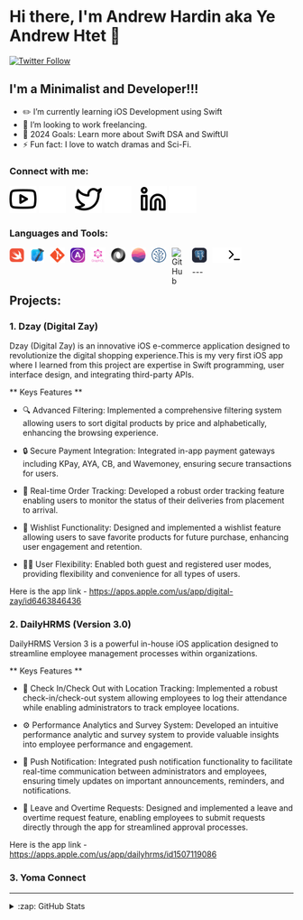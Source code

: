 # Hi there, I'm Andrew Hardin aka Ye Andrew Htet 👋

[![Twitter Follow](https://img.shields.io/twitter/follow/andrewhardin?color=1DA1F2&logo=twitter&style=for-the-badge)](https://twitter.com/TheWhittier)

## I'm a Minimalist and Developer!!!

- ✏️ I’m currently learning iOS Development using Swift
- 🌱 I’m looking to work freelancing.
- 🥅 2024 Goals: Learn more about Swift DSA and SwiftUI
- ⚡ Fun fact: I love to watch dramas and Sci-Fi.

### Connect with me:

[![website](./img/youtube-light.svg)](https://www.youtube.com/channel/UCD8jX_0EXxaM2bm6RG-qE0A#gh-light-mode-only)
[![website](./img/youtube-dark.svg)](https://www.youtube.com/channel/UCD8jX_0EXxaM2bm6RG-qE0A#gh-light-mode-only)
&nbsp;&nbsp;
[![website](./img/twitter-light.svg)](https://twitter.com/TheWhittier#gh-light-mode-only)
[![website](./img/twitter-dark.svg)](https://twitter.com/TheWhittier#gh-dark-mode-only)
&nbsp;&nbsp;
[![website](./img/linkedin-light.svg)](https://www.linkedin.com/in/andrew-hardin-22420spo/#gh-light-mode-only)
[![website](./img/linkedin-dark.svg)](https://www.linkedin.com/in/andrew-hardin-22420spo/#gh-dark-mode-only)
&nbsp;&nbsp;

### Languages and Tools:

<img align="left" alt="Swift Lang" width="26px" src="https://github.com/devicons/devicon/blob/v2.16.0/icons/swift/swift-original.svg" style="padding-right:10px;" />
<img align="left" alt="Xcode IDE" width="26px" src="https://github.com/devicons/devicon/blob/v2.16.0/icons/xcode/xcode-original.svg" style="padding-right:10px;" />
<img align="left" alt="Git" width="26px" src="https://github.com/devicons/devicon/blob/v2.16.0/icons/git/git-original.svg" style="padding-right:10px;" />
<img align="left" alt="Apollo" width="26px" src="https://github.com/tandpfun/skill-icons/blob/main/icons/Apollo.svg" style="padding-right:10px;" />
<img align="left" alt="GraphQL" width="26px" src="https://github.com/devicons/devicon/blob/v2.16.0/icons/graphql/graphql-plain-wordmark.svg" style="padding-right:10px;" />
<img align="left" alt="JSON" width="26px" src="https://github.com/devicons/devicon/blob/v2.16.0/icons/json/json-original.svg" style="padding-right:10px;" />
<img align="left" alt="Realm" width="26px" src="https://github.com/devicons/devicon/blob/v2.16.0/icons/realm/realm-original.svg" style="padding-right:10px;" />
<img align="left" alt="Source Tree" width="26px" src="https://github.com/devicons/devicon/blob/v2.16.0/icons/sourcetree/sourcetree-original.svg" style="padding-right:10px;" />
<img align="left" alt="GitHub" width="26px" src="https://user-images.githubusercontent.com/3369400/139447912-e0f43f33-6d9f-45f8-be46-2df5bbc91289.png" style="padding-right:10px;" />
<img align="left" alt="PostgreSQL" width="26px" src="https://github.com/tandpfun/skill-icons/blob/main/icons/PostgreSQL-Dark.svg" style="padding-right:10px;" />
<img align="left" alt="Terminal" width="26px" src="./img/terminal-dark.svg" />
<img align="left" alt="Terminal" width="26px" src="./img/terminal-light.svg" />

<br />
<br />
---

## Projects:

### 1. Dzay (Digital Zay)

Dzay (Digital Zay) is an innovative iOS e-commerce application designed to revolutionize the digital shopping experience.This is my very first iOS app where I learned from this project are expertise in Swift programming, user interface design, and integrating third-party APIs.

** Keys Features **

- 🔍 Advanced Filtering: Implemented a comprehensive filtering system allowing users to sort digital products by price and alphabetically, enhancing the browsing experience.

- 🔒 Secure Payment Integration: Integrated in-app payment gateways including KPay, AYA, CB, and Wavemoney, ensuring secure transactions for users.

- 👣 Real-time Order Tracking: Developed a robust order tracking feature enabling users to monitor the status of their deliveries from placement to arrival.

- 👀 Wishlist Functionality: Designed and implemented a wishlist feature allowing users to save favorite products for future purchase, enhancing user engagement and retention.

- 💪🏻 User Flexibility: Enabled both guest and registered user modes, providing flexibility and convenience for all types of users.

Here is the app link - https://apps.apple.com/us/app/digital-zay/id6463846436

### 2. DailyHRMS (Version 3.0)

DailyHRMS Version 3 is a powerful in-house iOS application designed to streamline employee management processes within organizations.

** Keys Features **

- 📍 Check In/Check Out with Location Tracking: Implemented a robust check-in/check-out system allowing employees to log their attendance while enabling administrators to track employee locations.

- ⚙️ Performance Analytics and Survey System: Developed an intuitive performance analytic and survey system to provide valuable insights into employee performance and engagement.

- 🔔 Push Notification: Integrated push notification functionality to facilitate real-time communication between administrators and employees, ensuring timely updates on important announcements, reminders, and notifications.

- 📌 Leave and Overtime Requests: Designed and implemented a leave and overtime request feature, enabling employees to submit requests directly through the app for streamlined approval processes.

Here is the app link - https://apps.apple.com/us/app/dailyhrms/id1507119086

### 3. Yoma Connect

---

<details>
  <summary>:zap: GitHub Stats</summary>

  <img align="left" alt="Andrew's GitHub Stats" src="https://github-readme-stats.vercel.app/api?username=yellhtet-ux&show_icons=true&hide_border=false&title_color=ff652f&icon_color=FFE400&bg_color=09131B&text_color=ffffff&border_color=0c1a25" />

</details>

<!--- Language Card ------>

<!-- <details>
    <summary>:zap: Language Card</summary>
    <img align="left" alt="Andrew's GitHub Stats" src="https://github-readme-stats.vercel.app/api/top-langs/?username=yellhtet-ux" />

</details>  -->
